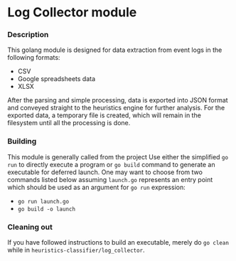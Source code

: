 # Log Collector module

### Description
This golang module is designed for data extraction from event logs in the 
following formats:

* CSV
* Google spreadsheets data
* XLSX

After the parsing and simple processing, data is exported into JSON format 
and conveyed straight to the heuristics engine for further analysis. For the 
exported data, a temporary file is created, which will remain in the filesystem 
until all the processing is done.

### Building 
This module is generally called from the project
Use either the simplified `go run` to directly execute a program or `go build` 
command to generate an executable for deferred launch. One may want to choose 
from two commands listed below assuming `launch.go` represents an entry point 
which should be used as an argument for `go run` expression: 

* `go run launch.go`
* `go build -o launch`

### Cleaning out
If you have followed instructions to build an executable, merely do `go clean` 
while in `heuristics-classifier/log_collector`.
